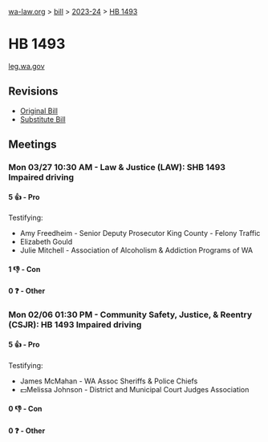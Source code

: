 [wa-law.org](/) > [bill](/bill/) > [2023-24](/bill/2023-24/) > [HB 1493](/bill/2023-24/hb/1493/)

# HB 1493
[leg.wa.gov](https://app.leg.wa.gov/billsummary?BillNumber=1493&Year=2023&Initiative=false)

## Revisions
* [Original Bill](1/)
* [Substitute Bill](S/)

## Meetings
### Mon 03/27 10:30 AM - Law & Justice (LAW): SHB 1493 Impaired driving
#### 5 👍 - Pro
Testifying:
* Amy Freedheim - Senior Deputy Prosecutor King County - Felony Traffic
* Elizabeth Gould
* Julie Mitchell - Association of Alcoholism & Addiction Programs of WA

#### 1 👎 - Con

#### 0 ❓ - Other

### Mon 02/06 01:30 PM - Community Safety, Justice, & Reentry (CSJR): HB 1493 Impaired driving
#### 5 👍 - Pro
Testifying:
* James McMahan - WA Assoc Sheriffs & Police Chiefs
* 💵Melissa Johnson - District and Municipal Court Judges Association

#### 0 👎 - Con

#### 0 ❓ - Other
